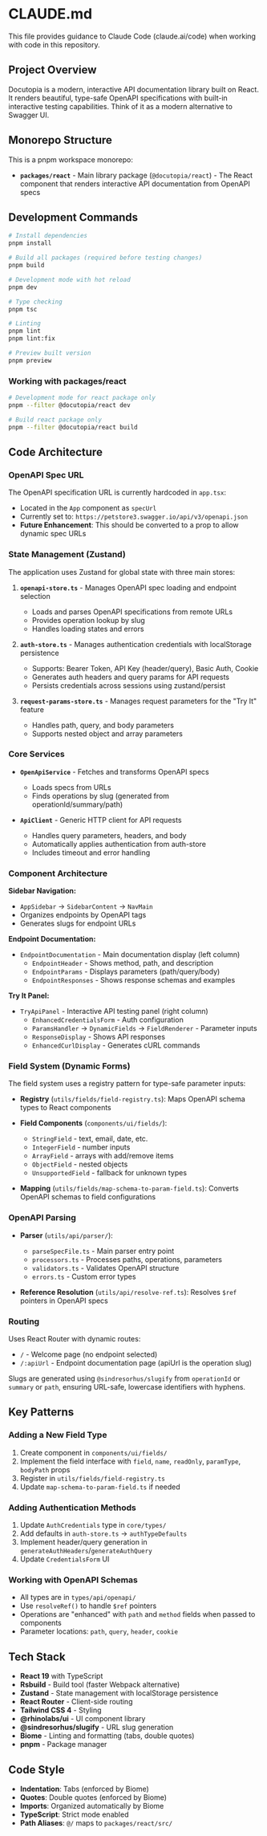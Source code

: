 # CLAUDE.md

This file provides guidance to Claude Code (claude.ai/code) when working with code in this repository.

## Project Overview

Docutopia is a modern, interactive API documentation library built on React. It renders beautiful, type-safe OpenAPI specifications with built-in interactive testing capabilities. Think of it as a modern alternative to Swagger UI.

## Monorepo Structure

This is a pnpm workspace monorepo:

- **`packages/react`** - Main library package (`@docutopia/react`) - The React component that renders interactive API documentation from OpenAPI specs

## Development Commands

```bash
# Install dependencies
pnpm install

# Build all packages (required before testing changes)
pnpm build

# Development mode with hot reload
pnpm dev

# Type checking
pnpm tsc

# Linting
pnpm lint
pnpm lint:fix

# Preview built version
pnpm preview
```

### Working with packages/react

```bash
# Development mode for react package only
pnpm --filter @docutopia/react dev

# Build react package only
pnpm --filter @docutopia/react build
```

## Code Architecture

### OpenAPI Spec URL

The OpenAPI specification URL is currently hardcoded in `app.tsx`:
- Located in the `App` component as `specUrl`
- Currently set to: `https://petstore3.swagger.io/api/v3/openapi.json`
- **Future Enhancement**: This should be converted to a prop to allow dynamic spec URLs

### State Management (Zustand)

The application uses Zustand for global state with three main stores:

1. **`openapi-store.ts`** - Manages OpenAPI spec loading and endpoint selection
   - Loads and parses OpenAPI specifications from remote URLs
   - Provides operation lookup by slug
   - Handles loading states and errors

2. **`auth-store.ts`** - Manages authentication credentials with localStorage persistence
   - Supports: Bearer Token, API Key (header/query), Basic Auth, Cookie
   - Generates auth headers and query params for API requests
   - Persists credentials across sessions using zustand/persist

3. **`request-params-store.ts`** - Manages request parameters for the "Try It" feature
   - Handles path, query, and body parameters
   - Supports nested object and array parameters

### Core Services

- **`OpenApiService`** - Fetches and transforms OpenAPI specs
  - Loads specs from URLs
  - Finds operations by slug (generated from operationId/summary/path)

- **`ApiClient`** - Generic HTTP client for API requests
  - Handles query parameters, headers, and body
  - Automatically applies authentication from auth-store
  - Includes timeout and error handling

### Component Architecture

**Sidebar Navigation:**
- `AppSidebar` → `SidebarContent` → `NavMain`
- Organizes endpoints by OpenAPI tags
- Generates slugs for endpoint URLs

**Endpoint Documentation:**
- `EndpointDocumentation` - Main documentation display (left column)
  - `EndpointHeader` - Shows method, path, and description
  - `EndpointParams` - Displays parameters (path/query/body)
  - `EndpointResponses` - Shows response schemas and examples

**Try It Panel:**
- `TryApiPanel` - Interactive API testing panel (right column)
  - `EnhancedCredentialsForm` - Auth configuration
  - `ParamsHandler` → `DynamicFields` → `FieldRenderer` - Parameter inputs
  - `ResponseDisplay` - Shows API responses
  - `EnhancedCurlDisplay` - Generates cURL commands

### Field System (Dynamic Forms)

The field system uses a registry pattern for type-safe parameter inputs:

- **Registry** (`utils/fields/field-registry.ts`): Maps OpenAPI schema types to React components
- **Field Components** (`components/ui/fields/`):
  - `StringField` - text, email, date, etc.
  - `IntegerField` - number inputs
  - `ArrayField` - arrays with add/remove items
  - `ObjectField` - nested objects
  - `UnsupportedField` - fallback for unknown types

- **Mapping** (`utils/fields/map-schema-to-param-field.ts`): Converts OpenAPI schemas to field configurations

### OpenAPI Parsing

- **Parser** (`utils/api/parser/`):
  - `parseSpecFile.ts` - Main parser entry point
  - `processors.ts` - Processes paths, operations, parameters
  - `validators.ts` - Validates OpenAPI structure
  - `errors.ts` - Custom error types

- **Reference Resolution** (`utils/api/resolve-ref.ts`): Resolves `$ref` pointers in OpenAPI specs

### Routing

Uses React Router with dynamic routes:
- `/` - Welcome page (no endpoint selected)
- `/:apiUrl` - Endpoint documentation page (apiUrl is the operation slug)

Slugs are generated using `@sindresorhus/slugify` from `operationId` or `summary` or `path`, ensuring URL-safe, lowercase identifiers with hyphens.

## Key Patterns

### Adding a New Field Type

1. Create component in `components/ui/fields/`
2. Implement the field interface with `field`, `name`, `readOnly`, `paramType`, `bodyPath` props
3. Register in `utils/fields/field-registry.ts`
4. Update `map-schema-to-param-field.ts` if needed

### Adding Authentication Methods

1. Update `AuthCredentials` type in `core/types/`
2. Add defaults in `auth-store.ts` → `authTypeDefaults`
3. Implement header/query generation in `generateAuthHeaders`/`generateAuthQuery`
4. Update `CredentialsForm` UI

### Working with OpenAPI Schemas

- All types are in `types/api/openapi/`
- Use `resolveRef()` to handle `$ref` pointers
- Operations are "enhanced" with `path` and `method` fields when passed to components
- Parameter locations: `path`, `query`, `header`, `cookie`

## Tech Stack

- **React 19** with TypeScript
- **Rsbuild** - Build tool (faster Webpack alternative)
- **Zustand** - State management with localStorage persistence
- **React Router** - Client-side routing
- **Tailwind CSS 4** - Styling
- **@rhinolabs/ui** - UI component library
- **@sindresorhus/slugify** - URL slug generation
- **Biome** - Linting and formatting (tabs, double quotes)
- **pnpm** - Package manager

## Code Style

- **Indentation**: Tabs (enforced by Biome)
- **Quotes**: Double quotes (enforced by Biome)
- **Imports**: Organized automatically by Biome
- **TypeScript**: Strict mode enabled
- **Path Aliases**: `@/` maps to `packages/react/src/`
